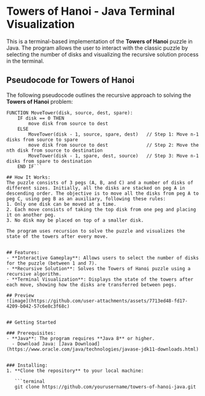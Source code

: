 # Towers of Hanoi - Java Terminal Visualization

This is a terminal-based implementation of the **Towers of Hanoi** puzzle in Java. The program allows the user to interact with the classic puzzle by selecting the number of disks and visualizing the recursive solution process in the terminal.


## Pseudocode for Towers of Hanoi
The following pseudocode outlines the recursive approach to solving the **Towers of Hanoi** problem:
```plaintext
FUNCTION MoveTower(disk, source, dest, spare):
    IF disk == 0 THEN
        move disk from source to dest
    ELSE
        MoveTower(disk - 1, source, spare, dest)   // Step 1: Move n-1 disks from source to spare
        move disk from source to dest              // Step 2: Move the nth disk from source to destination
        MoveTower(disk - 1, spare, dest, source)   // Step 3: Move n-1 disks from spare to destination
    END IF```

## How It Works:
The puzzle consists of 3 pegs (A, B, and C) and a number of disks of different sizes. Initially, all the disks are stacked on peg A in descending order. The objective is to move all the disks from peg A to peg C, using peg B as an auxiliary, following these rules:
1. Only one disk can be moved at a time.
2. Each move consists of taking the top disk from one peg and placing it on another peg.
3. No disk may be placed on top of a smaller disk.

The program uses recursion to solve the puzzle and visualizes the state of the towers after every move.


## Features:
- **Interactive Gameplay**: Allows users to select the number of disks for the puzzle (between 1 and 7).
- **Recursive Solution**: Solves the Towers of Hanoi puzzle using a recursive algorithm.
- **Terminal Visualization**: Displays the state of the towers after each move, showing how the disks are transferred between pegs.

## Preview
![image](https://github.com/user-attachments/assets/7713ed48-fd17-4209-b042-57c6e8c3f68c)


## Getting Started

### Prerequisites:
- **Java**: The program requires **Java 8** or higher.
  - Download Java: [Java Download](https://www.oracle.com/java/technologies/javase-jdk11-downloads.html)


### Installing:
1. **Clone the repository** to your local machine:

   ```terminal
   git clone https://github.com/yourusername/towers-of-hanoi-java.git
